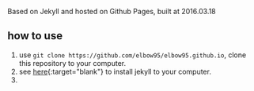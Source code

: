 Based on Jekyll and hosted on Github Pages, built at 2016.03.18  

## how to use  
1. use `git clone https://github.com/elbow95/elbow95.github.io`, clone this repository to your computer.
2. see [here](https://jekyllrb.com/){:target="blank"} to install jekyll to your computer.
3. 
